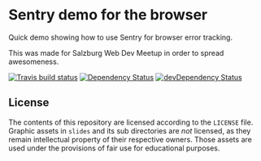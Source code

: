 # Sentry demo for the browser

Quick demo showing how to use Sentry for browser error tracking.

This was made for Salzburg Web Dev Meetup in order to spread awesomeness.

[![Travis build status](http://img.shields.io/travis/findologic/sentry-browser-demo.svg?style=flat)](https://travis-ci.org/findologic/sentry-browser-demo)
[![Dependency Status](https://david-dm.org/findologic/sentry-browser-demo.svg)](https://david-dm.org/findologic/sentry-browser-demo)
[![devDependency Status](https://david-dm.org/findologic/sentry-browser-demo/dev-status.svg)](https://david-dm.org/findologic/sentry-browser-demo#info=devDependencies)

## License

The contents of this repository are licensed according to the `LICENSE` file.
Graphic assets in `slides` and its sub directories are _not_ licensed, as they remain intellectual property of their
respective owners.
Those assets are used under the provisions of fair use for educational purposes.

